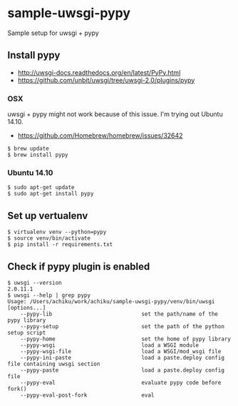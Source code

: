 # sample-uwsgi-pypy
Sample setup for uwsgi + pypy

## Install pypy

- http://uwsgi-docs.readthedocs.org/en/latest/PyPy.html
- https://github.com/unbit/uwsgi/tree/uwsgi-2.0/plugins/pypy


### OSX

uwsgi + pypy might not work because of this issue. I'm trying out Ubuntu 14.10.

- https://github.com/Homebrew/homebrew/issues/32642

```
$ brew update
$ brew install pypy
```

### Ubuntu 14.10

```
$ sudo apt-get update
$ sudo apt-get install pypy
```


## Set up vertualenv

```
$ virtualenv venv --python=pypy
$ source venv/bin/activate
$ pip install -r requirements.txt
```


## Check if pypy plugin is enabled

```
$ uwsgi --version
2.0.11.1
$ uwsgi --help | grep pypy
Usage: /Users/achiku/work/achiku/sample-uwsgi-pypy/venv/bin/uwsgi [options...]
    --pypy-lib                            set the path/name of the pypy library
    --pypy-setup                          set the path of the python setup script
    --pypy-home                           set the home of pypy library
    --pypy-wsgi                           load a WSGI module
    --pypy-wsgi-file                      load a WSGI/mod_wsgi file
    --pypy-ini-paste                      load a paste.deploy config file containing uwsgi section
    --pypy-paste                          load a paste.deploy config file
    --pypy-eval                           evaluate pypy code before fork()
    --pypy-eval-post-fork                 eval
```
